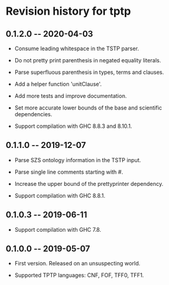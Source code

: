 # Revision history for tptp

## 0.1.2.0 -- 2020-04-03

* Consume leading whitespace in the TSTP parser.

* Do not pretty print parenthesis in negated equality literals.

* Parse superfluous parenthesis in types, terms and clauses.

* Add a helper function 'unitClause'.

* Add more tests and improve documentation.

* Set more accurate lower bounds of the base and scientific dependencies.

* Support compilation with GHC 8.8.3 and 8.10.1.

## 0.1.1.0 -- 2019-12-07

* Parse SZS ontology information in the TSTP input.

* Parse single line comments starting with #.

* Increase the upper bound of the prettyprinter dependency.

* Support compilation with GHC 8.8.1.

## 0.1.0.3 -- 2019-06-11

* Support compilation with GHC 7.8.

## 0.1.0.0 -- 2019-05-07

* First version. Released on an unsuspecting world.

* Supported TPTP languages: CNF, FOF, TFF0, TFF1.
